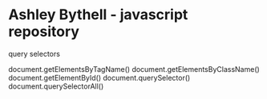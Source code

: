 # Ashley Bythell - javascript repository




query selectors

document.getElementsByTagName()
document.getElementsByClassName()
document.getElementById()
document.querySelector()
document.querySelectorAll()
